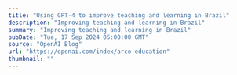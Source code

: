 ```yaml
---
title: "Using GPT-4 to improve teaching and learning in Brazil"
description: "Improving teaching and learning in Brazil"
summary: "Improving teaching and learning in Brazil"
pubDate: "Tue, 17 Sep 2024 05:00:00 GMT"
source: "OpenAI Blog"
url: "https://openai.com/index/arco-education"
thumbnail: ""
---
```


